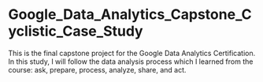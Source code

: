# Google_Data_Analytics_Capstone_Cyclistic_Case_Study
This is the final capstone project for the Google Data Analytics Certification. In this study, I will follow the data analysis process which I learned from the course: ask, prepare, process, analyze, share, and act.
